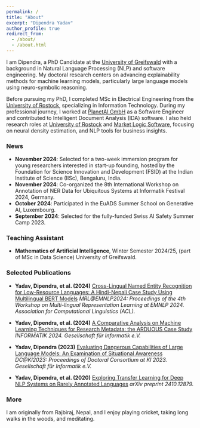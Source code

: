 ```yaml
---
permalink: /
title: "About"
excerpt: "Dipendra Yadav"
author_profile: true
redirect_from: 
  - /about/
  - /about.html
---
```


I am Dipendra, a PhD Candidate at the [University of Greifswald](https://www.uni-greifswald.de/) with a background in Natural Language Processing (NLP) and software engineering. My doctoral research centers on advancing explainability methods for machine learning models, particularly large language models using neuro-symbolic reasoning.

Before pursuing my PhD, I completed MSc in Electrical Engineering from the [University of Rostock](https://www.uni-rostock.de/), specializing in Information Technology. During my professional journey, I worked at [PlanetAI GmbH](https://planet-ai.de/) as a Software Engineer and contributed to Intelligent Document Analysis (IDA) software. I also held research roles at [University of Rostock](https://www.uni-rostock.de/) and [Market Logic Software](https://www.marketlogicsoftware.com/), focusing on neural density estimation, and NLP tools for business insights.

### News
- **November 2024**: Selected for a two-week immersion program for young researchers interested in start-up founding, hosted by the Foundation for Science Innovation and Development (FSID) at the Indian Institute of Science (IISc), Bengaluru, India.
- **November 2024**: Co-organized the 8th International Workshop on Annotation of NER Data for Ubiquitous Systems at Informatik Festival 2024, Germany.
- **October 2024**: Participated in the EuADS Summer School on Generative AI, Luxembourg.
- **September 2024**: Selected for the fully-funded Swiss AI Safety Summer Camp 2023.

### Teaching Assistant
- **Mathematics of Artificial Intelligence**, Winter Semester 2024/25, (part of MSc in Data Science) University of Greifswald.

### Selected Publications
  - **Yadav, Dipendra, et al. (2024)** [Cross-Lingual Named Entity Recognition for Low-Resource Languages: A Hindi-Nepali Case Study Using Multilingual BERT Models](https://doi.org/) *MRL@EMNLP2024: Proceedings of the 4th Workshop on Multi-lingual Representation Learning at EMNLP 2024. Association for Computational Linguistics (ACL).*
  - **Yadav, Dipendra, et al. (2024)** [A Comparative Analysis on Machine Learning Techniques for Research Metadata: the ARDUOUS Case Study](https://doi.org/10.18420/inf2024_37) *INFORMATIK 2024. Gesellschaft für Informatik e.V.*

  - **Yadav, Dipendra (2023)** [Evaluating Dangerous Capabilities of Large Language Models: An Examination of Situational Awareness](https://doi.org/10.18420/ki2023-dc-10) *DC@KI2023: Proceedings of Doctoral Consortium at KI 2023. Gesellschaft für Informatik e.V.*

  - **Yadav, Dipendra, et al. (2020)** [Exploring Transfer Learning for Deep NLP Systems on Rarely Annotated Languages](https://arxiv.org/abs/2410.12879) *arXiv preprint 2410.12879.*
    
### More
I am originally from Rajbiraj, Nepal, and I enjoy playing cricket, taking long walks in the woods, and meditating.

